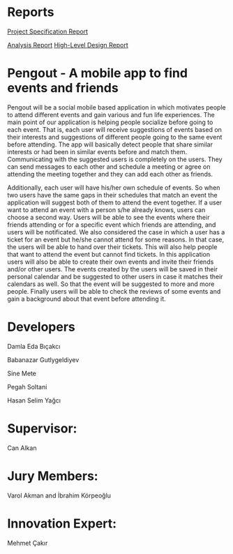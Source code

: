 # Reports
[Project Specification Report](https://github.com/babanazar/pengout/raw/master/Specifications%20Report.pdf)

[Analysis Report](https://github.com/babanazar/pengout/raw/master/analysis%20report.pdf)
[High-Level Design Report](https://github.com/babanazar/pengout/blob/master/High-Level%20Design%20Report.pdf)

# Pengout - A mobile app to find events and friends
  Pengout will be a social mobile based application in which motivates people to attend different events and gain various and fun life experiences. The main point of our application is helping people socialize before going to each event. That is, each user will receive suggestions of events based on their interests and suggestions of different people going to the same event before attending. The app will basically detect people that share similar interests or had been in similar events before and match them. Communicating with the suggested users is completely on the users. They can send messages to each other and schedule a meeting or agree on attending the meeting together and they can add each other as friends. 

  Additionally, each user will have his/her own schedule of events. So when two users have the same gaps in their schedules that match an event the application will suggest both of them to attend the event together. If a user want to attend an event with a person s/he already knows, users can choose a second way. Users will be able to see the events where their friends attending or for a specific event which friends are attending, and users will be notificated. We also considered the case in which a user has a ticket for an event but he/she cannot attend for some reasons. In that case, the users will be able to hand over their tickets. This will also help people that want to attend the event but cannot find tickets. In this application users will also be able to create their own events and invite their friends and/or other users. The events created by the users will be saved in their personal calendar and be suggested to other users in case it matches their calendars as well. So that the event will be suggested to more and more people. Finally users will be able to check the reviews of some events and gain a background about that event before attending it.

# Developers
Damla Eda Bıçakcı

Babanazar Gutlygeldiyev

Sine Mete

Pegah Soltani

Hasan Selim Yağcı


# Supervisor: 
Can Alkan

# Jury Members: 
Varol Akman and İbrahim Körpeoğlu

# Innovation Expert: 
Mehmet Çakır




